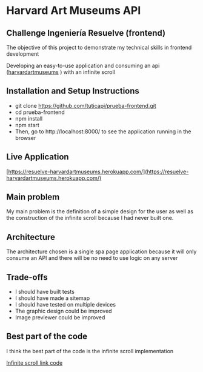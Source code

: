 # Harvard Art Museums API

## Challenge Ingeniería Resuelve (frontend)
The objective of this project to demonstrate my technical skills in frontend development

Developing an easy-to-use application and consuming an api ([harvardartmuseums](https://github.com/harvardartmuseums/api-docs) ) with an infinite scroll

## Installation and Setup Instructions
* git clone https://github.com/tuticapi/prueba-frontend.git
* cd prueba-frontend
* npm install
* npm start
* Then, go to http://localhost:8000/ to see the application running in the browser

## Live Application

[https://resuelve-harvardartmuseums.herokuapp.com/](https://resuelve-harvardartmuseums.herokuapp.com/)

## Main problem
My main problem is the definition of a simple design for the user as well as the construction of the infinite scroll because I had never built one.

## Architecture

The architecture chosen is a single spa page application because it will only consume an API and there will be no need to use logic on any server

## Trade-offs

* I should have built tests
* I should have made a sitemap
* I should have tested on multiple devices
* The graphic design could be improved
* Image previewer could be improved

## Best part of the code


I think the best part of the code is the infinite scroll implementation

[Infinite scroll link code](https://github.com/tuticapi/prueba-frontend/blob/production/src/views/Art.vue#L44)
